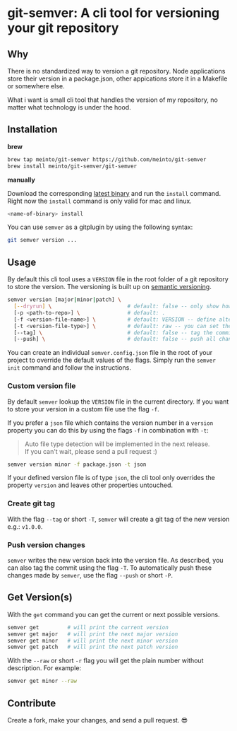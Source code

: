 # git-semver: A cli tool for versioning your git repository

## Why

There is no standardized way to version a git repository. Node applications store their version in a package.json, other appications store it in a Makefile or somewhere else.

What i want is small cli tool that handles the version of my repository, no matter what technology is under the hood.

## Installation

**brew**

```bash
brew tap meinto/git-semver https://github.com/meinto/git-semver
brew install meinto/git-semver/git-semver
```

**manually**

Download the corresponding [latest binary](https://github.com/meinto/git-semver/releases) and run the `install` command. Right now the `install` command is only valid for mac and linux.

```bash
<name-of-binary> install
```

You can use `semver` as a gitplugin by using the following syntax:

```bash
git semver version ...
```

## Usage

By default this cli tool uses a `VERSION` file in the root folder of a git repository to store the version. The versioning is built up on [semantic versioning](https://semver.org/).

```bash
semver version [major|minor|patch] \
  [--dryrun] \                        # default: false -- only show how version would change
  [-p <path-to-repo>] \               # default: .
  [-f <version-file-name>] \          # default: VERSION -- define alternative version file
  [-t <version-file-type>] \          # default: raw -- you can set the values "json" or "raw"
  [--tag] \                           # default: false -- tag the commit with the new version
  [--push] \                          # default: false -- push all changes made by semver
```

You can create an individual `semver.config.json` file in the root of your project to override the default values of the flags. Simply run the `semver init` command and follow the instructions.

### Custom version file

By default `semver` lookup the `VERSION` file in the current directory. If you want to store your version in a custom file use the flag `-f`.

If you prefer a `json` file which contains the version number in a `version` property you can do this by using the flags `-f` in combination with `-t`:

> Auto file type detection will be implemented in the next release.  
> If you can't wait, please send a pull request :)

```bash
semver version minor -f package.json -t json
```

If your defined version file is of type `json`, the cli tool only overrides the property `version` and leaves other properties untouched.

### Create git tag

With the flag `--tag` or short `-T`, `semver` will create a git tag of the new version e.g.: `v1.0.0`.

### Push version changes

`semver` writes the new version back into the version file. As described, you can also tag the commit using the flag `-T`. To automatically push these changes made by `semver`, use the flag `--push` or short `-P`.

## Get Version(s)

With the `get` command you can get the current or next possible versions.

```bash
semver get         # will print the current version
semver get major   # will print the next major version
semver get minor   # will print the next minor version
semver get patch   # will print the next patch version
```

With the `--raw` or short `-r` flag you will get the plain number without description. For example:

```bash
semver get minor --raw
```

## Contribute

Create a fork, make your changes, and send a pull request. :sunglasses: